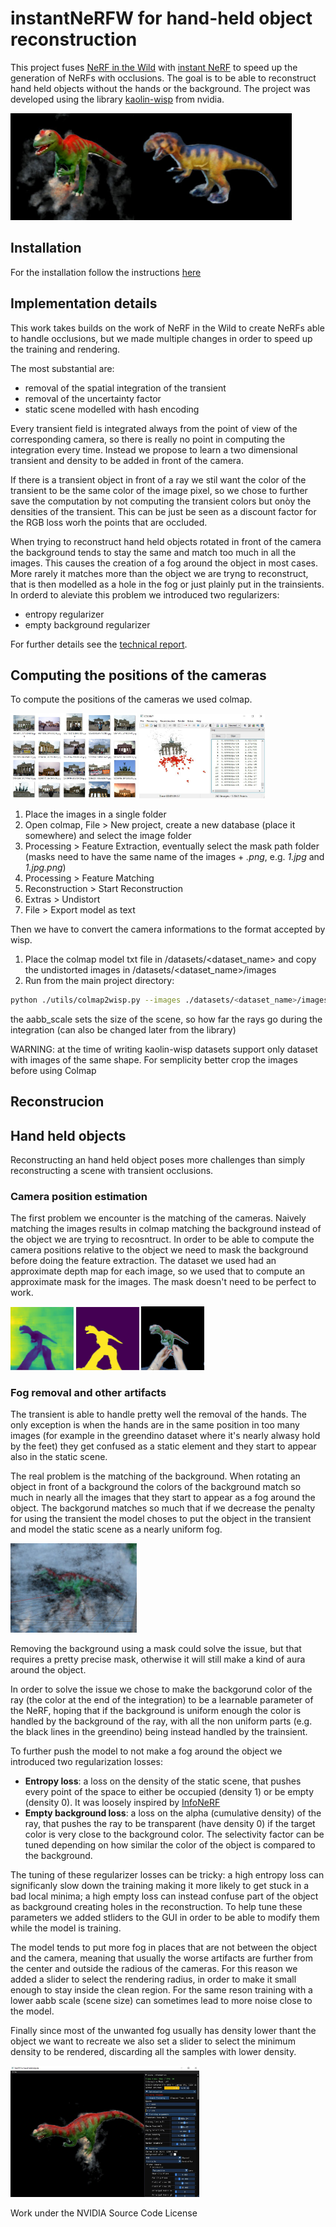 # instantNeRFW for hand-held object reconstruction

This project fuses [NeRF in the Wild](https://nerf-w.github.io/) with [instant NeRF](https://nvlabs.github.io/instant-ngp/) to speed up the generation of NeRFs with occlusions. 
The goal is to be able to reconstruct hand held objects without the hands or the background.
The project was developed using the library [kaolin-wisp](https://github.com/NVIDIAGameWorks/kaolin-wisp) from nvidia.

 <img src="resources/green_2_f.jpg" width="39.3%"><img src="resources/yellow_l.jpg" width="50%"/> 

## Installation

For the installation follow the instructions [here](/resources/installation.md)

## Implementation details

This work takes builds on the work of NeRF in the Wild to create NeRFs able to handle occlusions, but we made multiple changes in order to speed up the training and rendering. 

The most substantial are:
- removal of the spatial integration of the transient
- removal of the uncertainty factor
- static scene modelled with hash encoding

Every transient field is integrated always from the point of view of the corresponding camera, so there is really no point in computing the integration every time. 
Instead we propose to learn a two dimensional transient and density to be added in front of the camera.

If there is a transient object in front of a ray we stil want the color of the transient to be the same color of the image pixel, so we chose to further save the computation by not computing the transient colors but onòy the densities of the transient. This can be just be seen as a discount factor for the RGB loss worh the points that are occluded.

When trying to reconstruct hand held objects rotated in front of the camera the background tends to stay the same and match too much in all the images. This causes the creation of a fog around the object in most cases. More rarely it matches more than the object we are tryng to reconstruct, that is then modelled as a hole in the fog or just plainly put in the trainsients.
In orderd to aleviate this problem we introduced two regularizers:
- entropy regularizer
- empty background regularizer

For further details see the [technical report](/resources/report.pdf).

## Computing the positions of the cameras

To compute the positions of the cameras we used colmap.

<img src="resources/starting_images.jpeg" width="40%"/> <img src="resources/colmap_example.jpg" width="40%"> 

1. Place the images in a single folder
2. Open colmap, File > New project, create a new database (place it somewhere) and select the image folder
3. Processing > Feature Extraction, eventually select the mask path folder (masks need to have the same name of the images + _.png_, e.g. _1.jpg_ and _1.jpg.png_)
4. Processing > Feature Matching
5. Reconstruction > Start Reconstruction
6. Extras > Undistort
7. File > Export model as text

Then we have to convert the camera informations to the format accepted by wisp.

1. Place the colmap model txt file in /datasets/\<dataset_name\> and copy the undistorted images in /datasets/\<dataset_name\>/images
2. Run from the main project directory:
```bash
python ./utils/colmap2wisp.py --images ./datasets/<dataset_name>/images/ --text ./datasets/<dataset_name>/ --out ./datasets/<dataset_name>/ [--aabb_scale 2]
```
the aabb_scale sets the size of the scene, so how far the rays go during the integration (can also be changed later from the library)

WARNING: at the time of writing kaolin-wisp datasets support only dataset with images of the same shape. For semplicity better crop the images before using Colmap

## Reconstrucion





## Hand held objects

Reconstructing an hand held object poses more challenges than simply reconstructing a scene with transient occlusions.

### Camera position estimation


The first problem we encounter is the matching of the cameras. Naively matching the images results in colmap matching the background instead of the object we are trying to recosntruct. 
In order to be able to compute the camera positions relative to the object we need to mask the background before doing the feature extraction.
The dataset we used had an approximate depth map for each image, so we used that to compute an approximate mask for the images. The mask doesn't need to be perfect to work.

<img src="resources/mask0.jpg" width="20%"/> <img src="resources/mask1.jpg" width="20%"/> <img src="resources/mask2.jpg" width="20%"/> 

### Fog removal and other artifacts
The transient is able to handle pretty well the removal of the hands.
The only exception is when the hands are in the same position in too many images (for example in the greendino dataset where it's nearly alwasy hold by the feet) they get confused as a static element and they start to appear also in the static scene.

The real problem is the matching of the background. When rotating an object in front of a background the colors of the background match so much in nearly all the images that they start to appear as a fog around the object. The backgorund matches so much that if we decrease the penalty for using the transient the model choses to put the object in the transient and model the static scene as a nearly uniform fog.

<img src="resources/fog.jpg" width="40%"/>

Removing the background using a mask could solve the issue, but that requires a pretty precise mask, otherwise it will still make a kind of aura around the object.

In order to solve the issue we chose to make the backgorund color of the ray (the color at the end of the integration) to be a learnable parameter of the NeRF, hoping that if the background is uniform enough the color is handled by the background of the ray, with all the non uniform parts (e.g. the black lines in the greendino) being instead handled by the trainsient.

To further push the model to not make a fog around the object we introduced two regularization losses:
- **Entropy loss**: a loss on the density of the static scene, that pushes every point of the space to either be occupied (density 1) or be empty (density 0). It was loosely inspired by [InfoNeRF](https://arxiv.org/abs/2112.15399)
- **Empty background loss**: a loss on the alpha (cumulative density) of the ray, that pushes the ray to be transparent (have density 0) if the target color is very close to the background color. The selectivity factor can be tuned depending on how similar the color of the object is compared to the background.


The tuning of these regularizer losses can be tricky: a high entropy loss can significanly slow down the training making it more likely to get stuck in a bad local minima; a high empty loss can instead confuse part of the object as background creating holes in the reconstruction. To help tune these parameters we added stliders to the GUI in order to be able to modify them while the model is training.

The model tends to put more fog in places that are not between the object and the camera, meaning that usually the worse artifacts are further from the center and outside the radious of the cameras. For this reason we added a slider to select the rendering radius, in order to make it small enough to stay inside the clean region. For the same reson training with a lower aabb scale (scene size) can sometimes lead to more noise close to the model.

Finally since most of the unwanted fog usually has density lower thant the object we want to recreate we also set a slider to select the minimum density to be rendered, discarding all the samples with lower density.

<img src="resources/gui.jpg" width="60%"/>

Work under the NVIDIA Source Code License




